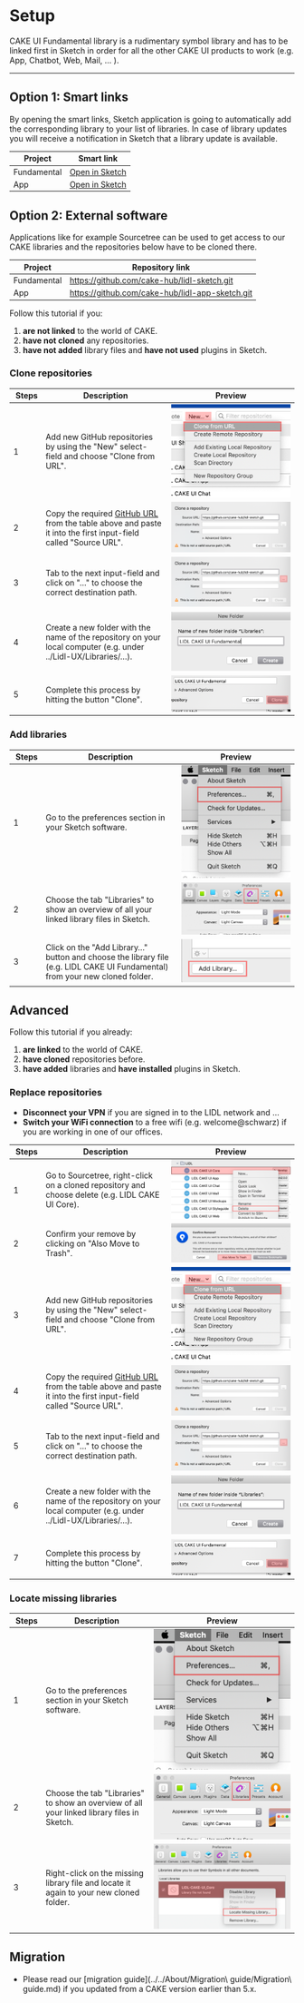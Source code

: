 # Setup

CAKE UI Fundamental library is a rudimentary symbol library and has to be linked first in Sketch in order for all the other CAKE UI products to work (e.g. App, Chatbot, Web, Mail, … ).

---

## Option 1: Smart links

By opening the smart links, Sketch application is going to automatically add the corresponding library to your list of libraries. In case of library updates you will receive a notification in Sketch that a library update is available.

| Project | Smart link |
|---|---|
| Fundamental | [Open in Sketch](sketch://add-library?url=https%3A%2F%2Fraw.githubusercontent.com%2Fcake-hub%2Flidl-sketch%2Fmaster%2Fsketch.xml) |
| App | [Open in Sketch](sketch://add-library?url=https%3A%2F%2Fraw.githubusercontent.com%2Fcake-hub%2Flidl-app-sketch%2Fmaster%2Fsketch.xml) |

## Option 2: External software

Applications like for example Sourcetree can be used to get access to our CAKE libraries and the repositories below have to be cloned there.

| Project | Repository link |
|---|---|
| Fundamental | <https://github.com/cake-hub/lidl-sketch.git> |
| App | <https://github.com/cake-hub/lidl-app-sketch.git> |

Follow this tutorial if you:

1. **are not linked** to the world of CAKE.
1. **have not cloned** any repositories.
1. **have not added** library files and **have not used** plugins in Sketch.

### Clone repositories

| Steps | Description | Preview |
|---|---|---|
| 1 | Add new GitHub repositories by using the "New" select-field and choose "Clone from URL". | ![Step 1: Add new repository](assets/repositories/3-add-new-respository.png) |
| 2 | Copy the required [GitHub URL](#introduction) from the table above and paste it into the first input-field called "Source URL". | ![Step 2: copy-path](assets/repositories/4-copy-path.png)|
| 3 | Tab to the next input-field and click on "…" to choose the correct destination path. |![Step 3: Choose destination](assets/repositories/5-choose-destination.png) |
| 4 |  Create a new folder with the name of the repository on your local computer (e.g. under ../Lidl-UX/Libraries/…). | ![Step 4: Create new folder](assets/repositories/6-create-new-folder.png) |
| 5 | Complete this process by hitting the button "Clone". | ![Step 5: Clone](assets/repositories/7-clone.png)|


### Add libraries

| Steps | Description | Preview |
|---|---|---|
| 1 | Go to the preferences section in your Sketch software. | ![Step 1: Preferences](assets/sketch/1-preferences.png)|
| 2 | Choose the tab "Libraries" to show an overview of all your linked library files in Sketch. | ![Step 2: Libraries](assets/sketch/2-libraries.png)|
| 3 | Click on the "Add Library…" button and choose the library file (e.g. LIDL CAKE UI Fundamental) from your new cloned folder. | ![Step 3: Add library](assets/sketch/3-add-library.png)|


## Advanced

Follow this tutorial if you already:

1. **are linked** to the world of CAKE.
1. **have cloned** repositories before.
1. **have added** libraries and **have installed** plugins in Sketch.


### Replace repositories

- **Disconnect your VPN** if you are signed in to the LIDL network and …
- **Switch your WiFi connection** to a free wifi (e.g. welcome@schwarz) if you are working in one of our offices.

| Steps | Description | Preview |
|---|---|---|
| 1 | Go to Sourcetree, right-click on a cloned repository and choose delete (e.g. LIDL CAKE UI Core). | ![Step 1: Delete](assets/repositories/1-delete.png)|
| 2 | Confirm your remove by clicking on "Also Move to Trash". | ![Step 2: Confirm remove](assets/repositories/2-confirm-remove.png) |
| 3 | Add new GitHub repositories by using the "New" select-field and choose "Clone from URL". | ![Step 3: Add new repository](assets/repositories/3-add-new-respository.png) |
| 4 | Copy the required [GitHub URL](#introduction) from the table above and paste it into the first input-field called "Source URL". | ![Step 4: copy-path](assets/repositories/4-copy-path.png)|
| 5 | Tab to the next input-field and click on "…" to choose the correct destination path. |![Step 5: Choose destination](assets/repositories/5-choose-destination.png) |
| 6 |  Create a new folder with the name of the repository on your local computer (e.g. under ../Lidl-UX/Libraries/…). | ![Step 6: Create new folder](assets/repositories/6-create-new-folder.png) |
| 7 | Complete this process by hitting the button "Clone". | ![Step 7: Clone](assets/repositories/7-clone.png)|


### Locate missing libraries

| Steps | Description | Preview |
|---|---|---|
| 1 | Go to the preferences section in your Sketch software. | ![Step 1: Preferences](assets/sketch/1-preferences.png)|
| 2 | Choose the tab "Libraries" to show an overview of all your linked library files in Sketch. | ![Step 2: Libraries](assets/sketch/2-libraries.png)|
| 3 | Right-click on the missing library file and locate it again to your new cloned folder. | ![Step 3: Locate library](assets/sketch/4-locate-library.png)|


## Migration

- Please read our [migration guide](../../About/Migration\ guide/Migration\ guide.md) if you updated from a CAKE version earlier than 5.x.
